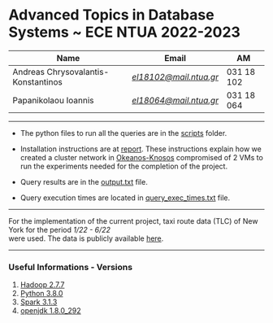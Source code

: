 # Advanced Topics in Database Systems ~ ECE NTUA 2022-2023

| Name                                | Εmail                  | AM         |
| ----------------------------------- | ---------------------- | ---------- |
| Andreas Chrysovalantis-Konstantinos | *el18102@mail.ntua.gr* | 031 18 102 |
| Papanikolaou Ioannis                | *el18064@mail.ntua.gr* | 031 18 064 |

---

- The python files to run all the queries are in the [scripts](https://github.com/ValantisAndreas/Advanced-DB/tree/master/scripts) folder.

- Installation instructions are at [report](https://github.com/ValantisAndreas/Advanced-DB/blob/master/report.pdf). These instructions explain how we created a cluster network in [Okeanos-Knosos](https://okeanos-knossos.grnet.gr/home/) compromised of 2 VMs to run the experiments needed for the completion of the project.

- Query results are in the [output.txt](https://github.com/ValantisAndreas/Advanced-DB/blob/master/outputs.txt) file.
- Query execution times are located in [query_exec_times.txt](https://github.com/ValantisAndreas/Advanced-DB/blob/master/query_exec_times.txt) file.

--- 

For the implementation of the current project, taxi route data (TLC) of New York for the period _1/22 - 6/22_ <br> were used.
The data is publicly available [here](https://www.nyc.gov/site/tlc/about/tlc-trip-record-data.page).

---

### Useful Informations - Versions 

1. [Hadoop 2.7.7](https://hadoop.apache.org/)
2. [Python 3.8.0](https://www.python.org/)
3. [Spark 3.1.3](https://spark.apache.org/docs/3.1.3/)
4. [openjdk 1.8.0_292](https://openjdk.org/)
